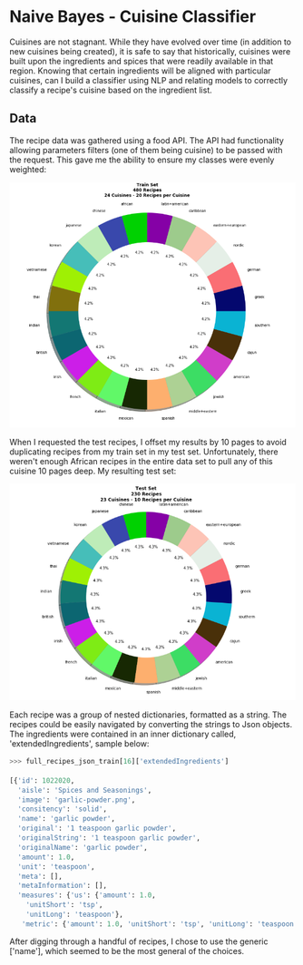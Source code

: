 # Naive Bayes - Cuisine Classifier

Cuisines are not stagnant. While they have evolved over time (in addition to new cuisines being created), it is safe to say that historically, cuisines were built upon the ingredients and spices that were readily available in that region. Knowing that certain ingredients will be aligned with particular cuisines, can I build a classifier using NLP and relating models to correctly classify a recipe's cuisine based on the ingredient list.


## Data

The recipe data was gathered using a food API. The API had functionality allowing parameters filters (one of them being cuisine) to be passed with the request. This gave me the ability to ensure my classes were evenly weighted:

![](images/class_weights_train.png)

When I requested the test recipes, I offset my results by 10 pages to avoid duplicating recipes from my train set in my test set. Unfortunately, there weren't enough African recipes in the entire data set to pull any of this cuisine 10 pages deep. My resulting test set:

![](/images/class_weights_test.png)


Each recipe was a group of nested dictionaries, formatted as a string. The recipes could be easily navigated by converting the strings to Json objects. The ingredients were contained in an inner dictionary called, 'extendedIngredients', sample below:

```python  
>>> full_recipes_json_train[16]['extendedIngredients']

[{'id': 1022020,
  'aisle': 'Spices and Seasonings',
  'image': 'garlic-powder.png',
  'consitency': 'solid',
  'name': 'garlic powder',
  'original': '1 teaspoon garlic powder',
  'originalString': '1 teaspoon garlic powder',
  'originalName': 'garlic powder',
  'amount': 1.0,
  'unit': 'teaspoon',
  'meta': [],
  'metaInformation': [],
  'measures': {'us': {'amount': 1.0,
    'unitShort': 'tsp',
    'unitLong': 'teaspoon'},
   'metric': {'amount': 1.0, 'unitShort': 'tsp', 'unitLong': 'teaspoon'}}}, ... (the rest of the ingredients)]
   ```

After digging through a handful of recipes, I chose to use the generic ['name'], which seemed to be the most general of the choices.
